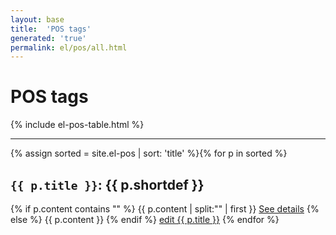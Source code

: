 ```yaml
---
layout: base
title:  'POS tags'
generated: 'true'
permalink: el/pos/all.html
---
```


# POS tags

{% include el-pos-table.html %}

----------

{% assign sorted = site.el-pos | sort: 'title' %}{% for p in sorted %}
<a id="al-el-pos/{{ p.title }}" class="al-dest"/>
<h2><code>{{ p.title }}</code>: {{ p.shortdef }}</h2>
{% if p.content contains "<!--details-->" %}    
{{ p.content | split:"<!--details-->" | first }}
<a href="{{ p.title }}" class="al-doc">See details</a>
{% else %}
{{ p.content }}
{% endif %}
<a href="{{ site.git_edit }}/{% if p.collection %}{{ p.relative_path }}{% else %}{{ p.path }}{% endif %}" target="#">edit {{ p.title }}</a>
{% endfor %}
